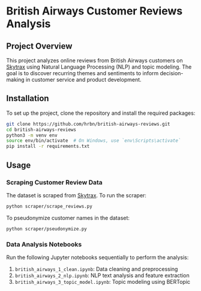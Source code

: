 # British Airways Customer Reviews Analysis

## Project Overview

This project analyzes online reviews from British Airways customers on [Skytrax](https://www.airlinequality.com) using Natural Language Processing (NLP) and topic modeling. The goal is to discover recurring themes and sentiments to inform decision-making in customer service and product development.

## Installation

To set up the project, clone the repository and install the required packages:

```bash
git clone https://github.com/hrbn/british-airways-reviews.git
cd british-airways-reviews
python3 -m venv env
source env/bin/activate  # On Windows, use `env\Scripts\activate`
pip install -r requirements.txt
```

## Usage

### Scraping Customer Review Data

The dataset is scraped from [Skytrax](https://www.airlinequality.com/airline-reviews/british-airways/). To run the scraper:

```bash
python scraper/scrape_reviews.py
```

To pseudonymize customer names in the dataset:

```bash
python scraper/pseudonymize.py
```

### Data Analysis Notebooks

Run the following Jupyter notebooks sequentially to perform the analysis:

1. `british_airways_1_clean.ipynb`: Data cleaning and preprocessing
2. `british_airways_2_nlp.ipynb`: NLP text analysis and feature extraction
3. `british_airways_3_topic_model.ipynb`: Topic modeling using BERTopic


